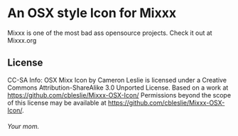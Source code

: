 An OSX style Icon for Mixxx
==
Mixxx is one of the most bad ass opensource projects. Check it out at Mixxx.org 

License
--
CC-SA
Info:
OSX Mixx Icon by Cameron Leslie is licensed under a Creative Commons Attribution-ShareAlike 3.0 Unported License.
Based on a work at https://github.com/cbleslie/Mixxx-OSX-Icon/
Permissions beyond the scope of this license may be available at https://github.com/cbleslie/Mixxx-OSX-Icon/.

###### Your mom.
